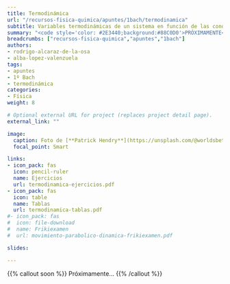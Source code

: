 ```yaml
---
title: Termodinámica
url: "/recursos-fisica-quimica/apuntes/1bach/termodinamica"
subtitle: Variables termodinámicas de un sistema en función de las condiciones
summary: "<code style='color: #2E3440;background:#88C0D0'>PRÓXIMAMENTE</code><br>Variables termodinámicas de un sistema en función de las condiciones."
breadcrumbs: ["recursos-fisica-quimica","apuntes","1bach"]
authors:
- rodrigo-alcaraz-de-la-osa
- alba-lopez-valenzuela
tags:
- apuntes
- 1º Bach
- termodinámica
categories:
- Física
weight: 8

# Optional external URL for project (replaces project detail page).
external_link: ""

image:
  caption: Foto de [**Patrick Hendry**](https://unsplash.com/@worldsbetweenlines) en [Unsplash](https://unsplash.com/photos/-AbeoL252z0)
  focal_point: Smart

links:
- icon_pack: fas
  icon: pencil-ruler
  name: Ejercicios
  url: termodinamica-ejercicios.pdf
- icon_pack: fas
  icon: table
  name: Tablas
  url: termodinamica-tablas.pdf
#- icon_pack: fas
#  icon: file-download
#  name: Frikiexamen
#  url: movimiento-parabolico-dinamica-frikiexamen.pdf

slides: 

---
```


{{% callout soon %}}
Próximamente...
{{% /callout %}}
